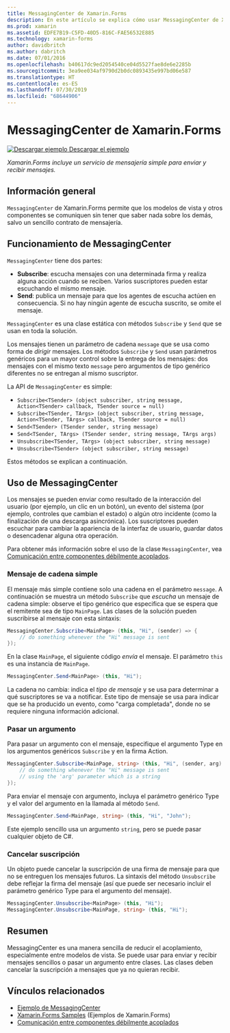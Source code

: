 ```yaml
---
title: MessagingCenter de Xamarin.Forms
description: En este artículo se explica cómo usar MessagingCenter de Xamarin.Forms para enviar y recibir mensajes, a fin de reducir el acoplamiento entre clases como modelos de vista.
ms.prod: xamarin
ms.assetid: EDFE7B19-C5FD-40D5-816C-FAE56532E885
ms.technology: xamarin-forms
author: davidbritch
ms.author: dabritch
ms.date: 07/01/2016
ms.openlocfilehash: b40617dc9ed2054540ce04d5527fae8de6e2285b
ms.sourcegitcommit: 3ea9ee034af9790d2b0dc0893435e997bd06e587
ms.translationtype: HT
ms.contentlocale: es-ES
ms.lasthandoff: 07/30/2019
ms.locfileid: "68644906"
---
```

# <a name="xamarinforms-messagingcenter"></a>MessagingCenter de Xamarin.Forms

[![Descargar ejemplo](~/media/shared/download.png) Descargar el ejemplo](https://docs.microsoft.com/samples/xamarin/xamarin-forms-samples/usingmessagingcenter)

_Xamarin.Forms incluye un servicio de mensajería simple para enviar y recibir mensajes._

<a name="Overview" />

## <a name="overview"></a>Información general

`MessagingCenter` de Xamarin.Forms permite que los modelos de vista y otros componentes se comuniquen sin tener que saber nada sobre los demás, salvo un sencillo contrato de mensajería.

<a name="How_the_MessagingCenter_Works" />

## <a name="how-the-messagingcenter-works"></a>Funcionamiento de MessagingCenter

`MessagingCenter` tiene dos partes:

-  **Subscribe**: escucha mensajes con una determinada firma y realiza alguna acción cuando se reciben. Varios suscriptores pueden estar escuchando el mismo mensaje.
-  **Send**: publica un mensaje para que los agentes de escucha actúen en consecuencia. Si no hay ningún agente de escucha suscrito, se omite el mensaje.

`MessagingCenter` es una clase estática con métodos `Subscribe` y `Send` que se usan en toda la solución.

Los mensajes tienen un parámetro de cadena `message` que se usa como forma de *dirigir* mensajes. Los métodos `Subscribe` y `Send` usan parámetros genéricos para un mayor control sobre la entrega de los mensajes: dos mensajes con el mismo texto `message` pero argumentos de tipo genérico diferentes no se entregan al mismo suscriptor.

La API de `MessagingCenter` es simple:

- `Subscribe<TSender> (object subscriber, string message, Action<TSender> callback, TSender source = null)`
- `Subscribe<TSender, TArgs> (object subscriber, string message, Action<TSender, TArgs> callback, TSender source = null)`
- `Send<TSender> (TSender sender, string message)`
- `Send<TSender, TArgs> (TSender sender, string message, TArgs args)`
- `Unsubscribe<TSender, TArgs> (object subscriber, string message)`
- `Unsubscribe<TSender> (object subscriber, string message)`

Estos métodos se explican a continuación.

<a name="Using_the_MessagingCenter" />

## <a name="using-the-messagingcenter"></a>Uso de MessagingCenter

Los mensajes se pueden enviar como resultado de la interacción del usuario (por ejemplo, un clic en un botón), un evento del sistema (por ejemplo, controles que cambian el estado) o algún otro incidente (como la finalización de una descarga asincrónica). Los suscriptores pueden escuchar para cambiar la apariencia de la interfaz de usuario, guardar datos o desencadenar alguna otra operación.

Para obtener más información sobre el uso de la clase `MessagingCenter`, vea [Comunicación entre componentes débilmente acoplados](~/xamarin-forms/enterprise-application-patterns/communicating-between-loosely-coupled-components.md).

### <a name="simple-string-message"></a>Mensaje de cadena simple

El mensaje más simple contiene solo una cadena en el parámetro `message`. A continuación se muestra un método `Subscribe` que *escucha* un mensaje de cadena simple: observe el tipo genérico que especifica que se espera que el remitente sea de tipo `MainPage`. Las clases de la solución pueden suscribirse al mensaje con esta sintaxis:

```csharp
MessagingCenter.Subscribe<MainPage> (this, "Hi", (sender) => {
    // do something whenever the "Hi" message is sent
});
```

En la clase `MainPage`, el siguiente código *envía* el mensaje. El parámetro `this` es una instancia de `MainPage`.

```csharp
MessagingCenter.Send<MainPage> (this, "Hi");
```

La cadena no cambia: indica el *tipo de mensaje* y se usa para determinar a qué suscriptores se va a notificar. Este tipo de mensaje se usa para indicar que se ha producido un evento, como "carga completada", donde no se requiere ninguna información adicional.

### <a name="passing-an-argument"></a>Pasar un argumento

Para pasar un argumento con el mensaje, especifique el argumento Type en los argumentos genéricos `Subscribe` y en la firma Action.

```csharp
MessagingCenter.Subscribe<MainPage, string> (this, "Hi", (sender, arg) => {
    // do something whenever the "Hi" message is sent
    // using the 'arg' parameter which is a string
});
```

Para enviar el mensaje con argumento, incluya el parámetro genérico Type y el valor del argumento en la llamada al método `Send`.

```csharp
MessagingCenter.Send<MainPage, string> (this, "Hi", "John");
```

Este ejemplo sencillo usa un argumento `string`, pero se puede pasar cualquier objeto de C#.

### <a name="unsubscribe"></a>Cancelar suscripción

Un objeto puede cancelar la suscripción de una firma de mensaje para que no se entreguen los mensajes futuros. La sintaxis del método `Unsubscribe` debe reflejar la firma del mensaje (así que puede ser necesario incluir el parámetro genérico Type para el argumento del mensaje).

```csharp
MessagingCenter.Unsubscribe<MainPage> (this, "Hi");
MessagingCenter.Unsubscribe<MainPage, string> (this, "Hi");
```

<a name="Summary" />

## <a name="summary"></a>Resumen

MessagingCenter es una manera sencilla de reducir el acoplamiento, especialmente entre modelos de vista. Se puede usar para enviar y recibir mensajes sencillos o pasar un argumento entre clases. Las clases deben cancelar la suscripción a mensajes que ya no quieran recibir.


## <a name="related-links"></a>Vínculos relacionados

- [Ejemplo de MessagingCenter](https://docs.microsoft.com/samples/xamarin/xamarin-forms-samples/usingmessagingcenter)
- [Xamarin.Forms Samples](https://github.com/xamarin/xamarin-forms-samples) (Ejemplos de Xamarin.Forms)
- [Comunicación entre componentes débilmente acoplados](~/xamarin-forms/enterprise-application-patterns/communicating-between-loosely-coupled-components.md)
